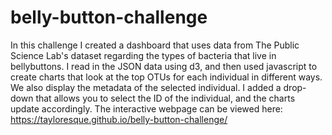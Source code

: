 # belly-button-challenge

In this challenge I created a dashboard that uses data from The Public Science Lab's dataset regarding the types of bacteria that live in bellybuttons. I read in the JSON data using d3, and then used javascript to create charts that look at the top OTUs for each individual in different ways. We also display the metadata of the selected individual. I added a drop-down that allows you to select the ID of the individual, and the charts update accordingly. The interactive webpage can be viewed here: https://tayloresque.github.io/belly-button-challenge/


